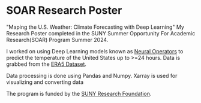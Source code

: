 # SOAR Research Poster
"Maping the U.S. Weather: Climate Forecasting with Deep Learning" 
My Research Poster completed in the SUNY Summer Opportunity For Academic Research(SOAR) Program Summer 2024. 

I worked on using Deep Learning models known as [Neural Operators]([url](https://zongyi-li.github.io/neural-operator/)) to predict the temperature of the United States up to >=24 hours. Data is grabbed from the [ERA5 Dataset]([url](https://cds.climate.copernicus.eu/cdsapp#!/dataset/reanalysis-era5-single-levels)). 

Data processing is done using Pandas and Numpy. Xarray is used for visualizing and converting data


The program is funded by the [SUNY Research Foundation]([url](https://www.rfsuny.org/)).
